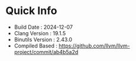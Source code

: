 # Quick Info
* Build Date : 2024-12-07
* Clang Version : 19.1.5
* Binutils Version : 2.43.0
* Compiled Based : https://github.com/llvm/llvm-project/commit/ab4b5a2d
